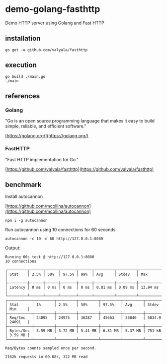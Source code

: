 # demo-golang-fasthttp
Demo HTTP server using Golang and Fast HTTP

## installation

```
go get -u github.com/valyala/fasthttp
```

## execution

```
go build ./main.go
./main
```


## references

### Golang

"Go is an open source programming language that makes it easy to build simple, reliable, and efficient software."

[https://golang.org/](https://golang.org/)

### FastHTTP

"Fast HTTP implementation for Go."

[https://github.com/valyala/fasthttp](https://github.com/valyala/fasthttp)

## benchmark

Install autocannon

[https://github.com/mcollina/autocannon](https://github.com/mcollina/autocannon)

```
npm i -g autocannon
```

Run autocannon using 10 connections for 60 seconds.

```
autocannon -c 10 -d 60 http://127.0.0.1:8080
```

Output:

````
Running 60s test @ http://127.0.0.1:8080
10 connections

┌─────────┬──────┬──────┬───────┬──────┬─────────┬─────────┬──────────┐
│ Stat    │ 2.5% │ 50%  │ 97.5% │ 99%  │ Avg     │ Stdev   │ Max      │
├─────────┼──────┼──────┼───────┼──────┼─────────┼─────────┼──────────┤
│ Latency │ 0 ms │ 0 ms │ 0 ms  │ 0 ms │ 0.01 ms │ 0.09 ms │ 13.94 ms │
└─────────┴──────┴──────┴───────┴──────┴─────────┴─────────┴──────────┘
┌───────────┬─────────┬─────────┬─────────┬─────────┬─────────┬────────┬─────────┐
│ Stat      │ 1%      │ 2.5%    │ 50%     │ 97.5%   │ Avg     │ Stdev  │ Min     │
├───────────┼─────────┼─────────┼─────────┼─────────┼─────────┼────────┼─────────┤
│ Req/Sec   │ 24095   │ 24975   │ 36287   │ 45663   │ 36040   │ 5034.9 │ 24091   │
├───────────┼─────────┼─────────┼─────────┼─────────┼─────────┼────────┼─────────┤
│ Bytes/Sec │ 3.59 MB │ 3.72 MB │ 5.41 MB │ 6.81 MB │ 5.37 MB │ 751 kB │ 3.59 MB │
└───────────┴─────────┴─────────┴─────────┴─────────┴─────────┴────────┴─────────┘

Req/Bytes counts sampled once per second.

2162k requests in 60.08s, 322 MB read
````